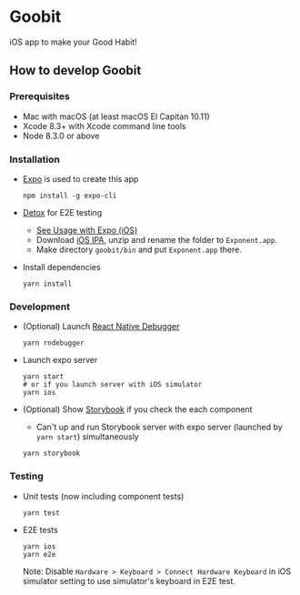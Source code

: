 # Goobit

iOS app to make your Good Habit!

## How to develop Goobit

### Prerequisites
* Mac with macOS (at least macOS El Capitan 10.11)
* Xcode 8.3+ with Xcode command line tools
* Node 8.3.0 or above

### Installation

* [Expo](https://expo.io/) is used to create this app

  ```
  npm install -g expo-cli
  ```

* [Detox](https://github.com/wix/Detox) for E2E testing
  * [See Usage with Expo (iOS)](https://github.com/wix/Detox/blob/master/docs/Guide.Expo.md)
  * Download [iOS IPA](https://expo.io/tools#client), unzip and rename the folder to `Exponent.app`.
  * Make directory `goobit/bin` and put `Exponent.app` there.

* Install dependencies

  ```
  yarn install
  ```

### Development
* (Optional) Launch [React Native Debugger](https://github.com/jhen0409/react-native-debugger)
  ```
  yarn rndebugger
  ```


* Launch expo server

  ```
  yarn start
  # or if you launch server with iOS simulator
  yarn ios
  ```

* (Optional) Show [Storybook](https://storybook.js.org/basics/guide-react-native) if you check the each component
  * Can't up and run Storybook server with expo server (launched by `yarn start`) simultaneously

  ```
  yarn storybook
  ```

### Testing
* Unit tests (now including component tests)

  ```
  yarn test
  ```

* E2E tests

  ```
  yarn ios
  yarn e2e
  ```

  Note: Disable `Hardware > Keyboard > Connect Hardware Keyboard` in iOS simulator setting to use simulator's keyboard in E2E test.